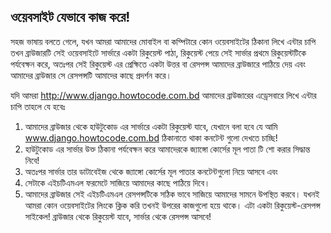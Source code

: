 ## ওয়েবসাইট যেভাবে কাজ করে! 
সহজ ভাষায় বলতে গেলে, যখন আমরা আমাদের মোবাইল বা কম্পিটারে কোন ওয়েবসাইটের ঠিকানা লিখে এন্টার চাপি তখন ব্রাউজারটি সেই ওয়েবসাইটে সার্ভারে একটা রিকুয়েস্ট পাঠা, রিকুয়েস্ট পেয়ে সেই সার্ভার প্রথমে রিকুয়েস্টটিকে পর্যবেক্ষন করে, অতঃপর সেই রিকুয়েস্ট এর প্রেক্ষিতে একটা উত্তর বা রেসপন্স আমাদের ব্রাউজারে পাঠিয়ে দেয় এবং আমাদের ব্রাউজার সে রেসপন্সটি আমাদের কাছে প্রদর্শন করে।

যদি আমরা http://www.django.howtocode.com.bd আমাদের ব্রাউজারের এড্রেসবারে লিখে এন্টার চাপি তাহলে যে হবেঃ
1.	আমাদের ব্রাউজার থেকে হাউটুকোড এর সার্ভারে একটা রিকুয়েস্ট যাবে, যেখানে বলা হবে যে আমি www.django.howtocode.com.bd ঠিকানাতে থাকা কনটেন্ট গুলো দেখতে চাচ্ছি!
2.	হাউটুকোড এর সার্ভার উক্ত ঠিকানা পর্যবেক্ষন করে আমাদেরকে জ্যাঙ্গো কোর্সের মূল পাতা টি শো করার সিদ্ধান্ত নিবে!
3.	অতঃপর সার্ভার তার ডাটাবেইজ থেকে জ্যাঙ্গো কোর্সের মূল পাতার কনটেন্টগুলো নিয়ে আসবে এবং
4.	সেটাকে এইচটিএমএল ফরমেটে সাজিয়ে আমাদের কাছে পাঠিয়ে দিবে।
5.	আমাদের ব্রাউজার সেই এইচটিএমএল রেসপন্সটিকে সঠিক ভাবে সাজিয়ে আমাদের সামনে উপস্থিত করবে।
যখনই আমরা কোন ওয়েবসাইটের লিংকে ক্লিক করি তখনই উপরের কাজগুলো হয়ে থাকে। এটা একটা রিকুয়েস্ট-রেসপন্স সাইকেল! ব্রাউজার থেকে রিকুয়েস্ট যাবে, সার্ভার থেকে রেসপন্স আসবে!
